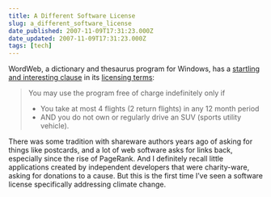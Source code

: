 ```yaml
---
title: A Different Software License
slug: a_different_software_license
date_published: 2007-11-09T17:31:23.000Z
date_updated: 2007-11-09T17:31:23.000Z
tags: [tech]
---
```


WordWeb, a dictionary and thesaurus program for Windows, has a [startling and interesting clause](http://wordweb.info/free/licence_discuss.html) in its [licensing terms](http://web.archive.org/web/20071109151204/http://wordweb.info:80/):

> You may use the program free of charge indefinitely only if
> 
> - You take at most 4 flights (2 return flights) in any 12 month period
> - AND you do not own or regularly drive an SUV (sports utility vehicle).

There was some tradition with shareware authors years ago of asking for things like postcards, and a lot of web software asks for links back, especially since the rise of PageRank. And I definitely recall little applications created by independent developers that were charity-ware, asking for donations to a cause. But this is the first time I’ve seen a software license specifically addressing climate change.
